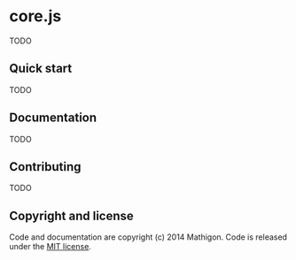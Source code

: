 # core.js

TODO


## Quick start

TODO


## Documentation

TODO


## Contributing

TODO


## Copyright and license

Code and documentation are copyright (c) 2014 Mathigon. Code is released under the [MIT license](LICENSE).
